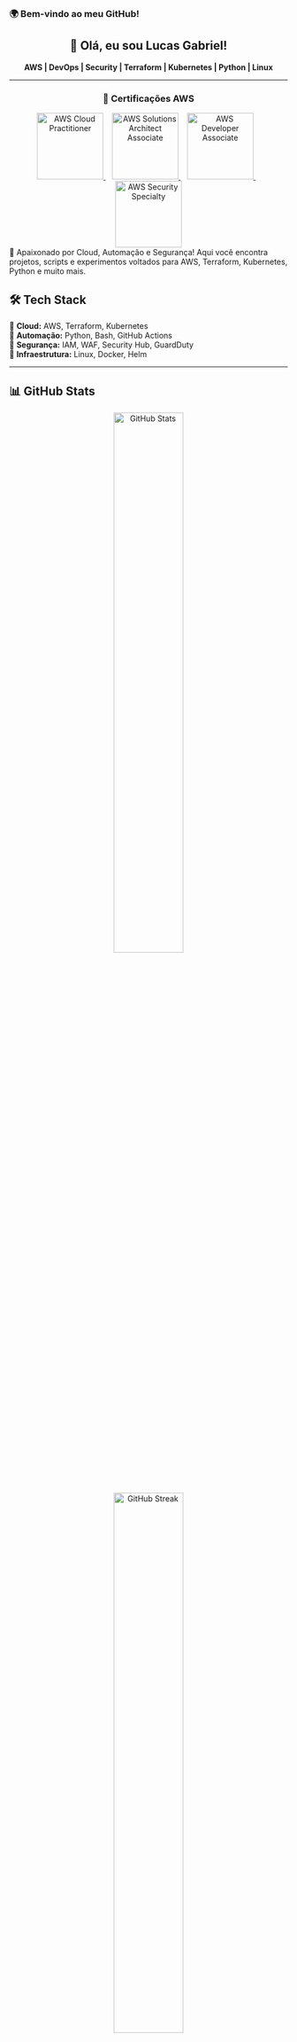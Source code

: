 ### 🌍 Bem-vindo ao meu GitHub!

<div align="center">
  <h2>👋 Olá, eu sou Lucas Gabriel!</h2>
  <p><strong>AWS | DevOps | Security | Terraform | Kubernetes | Python | Linux</strong></p>
</div>

---

<div align="center">

### 🚀 Certificações AWS

<a href="https://aws.amazon.com/certification/certified-cloud-practitioner/">
  <img src="https://d1.awsstatic.com/training-and-certification/Certification%20Badges/AWS-Certified-Cloud-Practitioner_badge.5c083fa855fe82c1cf2c7f236aabc1b4e002b5c1.png" width="120" alt="AWS Cloud Practitioner"/>
</a>
&nbsp;&nbsp;
<a href="https://aws.amazon.com/certification/certified-solutions-architect-associate/">
  <img src="https://d1.awsstatic.com/training-and-certification/Certification%20Badges/AWS-Certified-Solutions-Architect-Associate_badge.1c8d7fc8f5c1e76ce9093bb1b695472557245a4d.png" width="120" alt="AWS Solutions Architect Associate"/>
</a>
&nbsp;&nbsp;
<a href="https://aws.amazon.com/certification/certified-developer-associate/">
  <img src="https://d1.awsstatic.com/training-and-certification/Certification%20Badges/AWS-Certified-Developer-Associate_badge.7b6b85c9d0b728b8f8d7f8e43aa1f8db0087fcb3.png" width="120" alt="AWS Developer Associate"/>
</a>
&nbsp;&nbsp;
<a href="https://aws.amazon.com/certification/certified-security-specialty/">
  <img src="https://d1.awsstatic.com/training-and-certification/Certification%20Badges/AWS-Certified-Security-Specialty_badge.7b8c8c811fd1a39f01eb3cb059f3eb1e8c85c4bc.png" width="120" alt="AWS Security Specialty"/>
</a>

</div>
🚀 Apaixonado por Cloud, Automação e Segurança! Aqui você encontra projetos, scripts e experimentos voltados para AWS, Terraform, Kubernetes, Python e muito mais.

## 🛠️ Tech Stack

🔹 **Cloud:** AWS, Terraform, Kubernetes  
🔹 **Automação:** Python, Bash, GitHub Actions  
🔹 **Segurança:** IAM, WAF, Security Hub, GuardDuty  
🔹 **Infraestrutura:** Linux, Docker, Helm  

---

## 📊 GitHub Stats

<div align="center">
  <img src="https://github-readme-stats.vercel.app/api?username=secopsninjaaws&show_icons=true&theme=radical" width="50%" alt="GitHub Stats">
  <img src="https://github-readme-streak-stats.herokuapp.com/?user=secopsninjaaws&theme=radical" width="50%" alt="GitHub Streak">
</div>


## 📬 Conecte-se Comigo

<div align="center">
  <a href="https://www.linkedin.com/in/lucasgabrieldiniz/" target="_blank"><img src="https://img.shields.io/badge/LinkedIn-blue?style=for-the-badge&logo=linkedin" alt="LinkedIn"></a>
  <a href="mailto:lucas@secopsninjaaws.com.br"><img src="https://img.shields.io/badge/Email-D14836?style=for-the-badge&logo=gmail&logoColor=white" alt="Email"></a>
</div>

---

⚡ **Dica Rápida:** *Automação e segurança são a chave para um ambiente escalável e confiável!*
